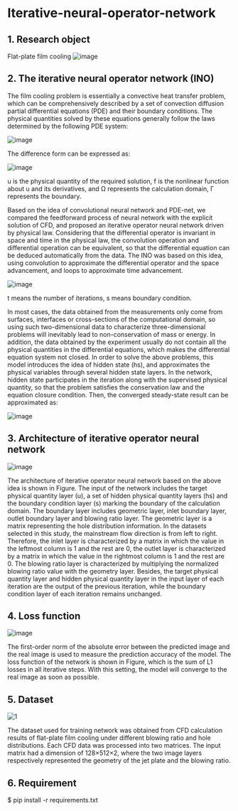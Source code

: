 # Iterative-neural-operator-network
## 1.	Research object
Flat-plate film cooling
![image](https://user-images.githubusercontent.com/111938900/198201956-7546a67f-b60d-430f-87f5-f186882cbfdc.png)
## 2.	The iterative neural operator network (INO)
The film cooling problem is essentially a convective heat transfer problem, which can be comprehensively described by a set of convection diffusion partial differential equations (PDE) and their boundary conditions. The physical quantities solved by these equations generally follow the laws determined by the following PDE system:

![image](https://user-images.githubusercontent.com/111938900/198202058-3835a8a9-1666-4a09-b28a-65146b55214b.png)

The difference form can be expressed as:

![image](https://user-images.githubusercontent.com/111938900/198202093-9ffd8b50-4060-46c7-bb7d-3913d11f2d3f.png)

u is the physical quantity of the required solution, f is the nonlinear function about u and its derivatives, and Ω represents the calculation domain, Γ represents the boundary.

Based on the idea of convolutional neural network and PDE-net, we compared the feedforward process of neural network with the explicit solution of CFD, and proposed an iterative operator neural network driven by physical law. Considering that the differential operator is invariant in space and time in the physical law, the convolution operation and differential operation can be equivalent, so that the differential equation can be deduced automatically from the data. The INO was based on this idea, using convolution to approximate the differential operator and the space advancement, and loops to approximate time advancement.

![image](https://user-images.githubusercontent.com/111938900/198202120-e832d9f4-5761-459d-a5aa-031d1a454d7d.png)

t means the number of iterations, s means boundary condition.

In most cases, the data obtained from the measurements only come from surfaces, interfaces or cross-sections of the computational domain, so using such two-dimensional data to characterize three-dimensional problems will inevitably lead to non-conservation of mass or energy. In addition, the data obtained by the experiment usually do not contain all the physical quantities in the differential equations, which makes the differential equation system not closed. In order to solve the above problems, this model introduces the idea of hidden state (hs), and approximates the physical variables through several hidden state layers. In the network, hidden state participates in the iteration along with the supervised physical quantity, so that the problem satisfies the conservation law and the equation closure condition. Then, the converged steady-state result can be approximated as:

![image](https://user-images.githubusercontent.com/111938900/198202162-8906710c-d79f-4c1a-8406-5b24ef7fcaa1.png)
## 3.	Architecture of iterative operator neural network
![image](https://user-images.githubusercontent.com/111938900/198202446-dd504966-8dbc-4bef-83ad-a261e8c1e2f5.png)

The architecture of iterative operator neural network based on the above idea is shown in Figure. The input of the network includes the target physical quantity layer (u), a set of hidden physical quantity layers (hs) and the boundary condition layer (s) marking the boundary of the calculation domain. The boundary layer includes geometric layer, inlet boundary layer, outlet boundary layer and blowing ratio layer. The geometric layer is a matrix representing the hole distribution information. In the datasets selected in this study, the mainstream flow direction is from left to right. Therefore, the inlet layer is characterized by a matrix in which the value in the leftmost column is 1 and the rest are 0, the outlet layer is characterized by a matrix in which the value in the rightmost column is 1 and the rest are 0. The blowing ratio layer is characterized by multiplying the normalized blowing ratio value with the geometry layer. Besides, the target physical quantity layer and hidden physical quantity layer in the input layer of each iteration are the output of the previous iteration, while the boundary condition layer of each iteration remains unchanged.
## 4.	Loss function
![image](https://user-images.githubusercontent.com/111938900/198202464-0f8eaee6-bf70-4a76-8520-b26c02d1e181.png)

The first-order norm of the absolute error between the predicted image and the real image is used to measure the prediction accuracy of the model. The loss function of the network is shown in Figure, which is the sum of L1 losses in all iterative steps. With this setting, the model will converge to the real image as soon as possible.
## 5.	Dataset
![1](https://user-images.githubusercontent.com/111938900/198203392-4c85c62b-4bc9-4cba-aac9-12d928324464.png)

The dataset used for training network was obtained from CFD calculation results of flat-plate film cooling under different blowing ratio and hole distributions. Each CFD data was processed into two matrices. The input matrix had a dimension of 128×512×2, where the two image layers respectively represented the geometry of the jet plate and the blowing ratio.
## 6.	Requirement
$ pip install -r requirements.txt



